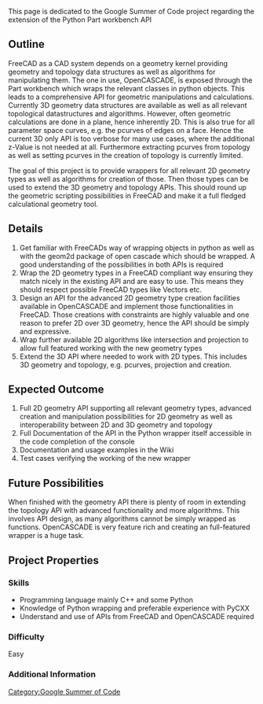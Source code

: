 This page is dedicated to the Google Summer of Code project regarding the extension of the Python Part workbench API

## Outline

FreeCAD as a CAD system depends on a geometry kernel providing geometry and topology data structures as well as algorithms for manipulating them. The one in use, OpenCASCADE, is exposed through the Part workbench which wraps the relevant classes in python objects. This leads to a comprehensive API for geometric manipulations and calculations. Currently 3D geometry data structures are available as well as all relevant topological datastructures and algorithms. However, often geometric calculations are done in a plane, hence inherently 2D. This is also true for all parameter space curves, e.g. the pcurves of edges on a face. Hence the current 3D only API is too verbose for many use cases, where the additional z-Value is not needed at all. Furthermore extracting pcurves from topology as well as setting pcurves in the creation of topology is currently limited.

The goal of this project is to provide wrappers for all relevant 2D geometry types as well as algorithms for creation of those. Then those types can be used to extend the 3D geometry and topology APIs. This should round up the geometric scripting possibilities in FreeCAD and make it a full fledged calculational geometry tool.

## Details

1.  Get familiar with FreeCADs way of wrapping objects in python as well as with the geom2d package of open cascade which should be wrapped. A good understanding of the possibilities in both APIs is required
2.  Wrap the 2D geometry types in a FreeCAD compliant way ensuring they match nicely in the existing API and are easy to use. This means they should respect possible FreeCAD types like Vectors etc.
3.  Design an API for the advanced 2D geometry type creation facilities available in OpenCASCADE and implement those functionalities in FreeCAD. Those creations with constraints are highly valuable and one reason to prefer 2D over 3D geometry, hence the API should be simply and expressive.
4.  Wrap further available 2D algorithms like intersection and projection to allow full featured working with the new geometry types
5.  Extend the 3D API where needed to work with 2D types. This includes 3D geometry and topology, e.g. pcurves, projection and creation.

## Expected Outcome 

1.  Full 2D geometry API supporting all relevant geometry types, advanced creation and manipulation possibilities for 2D geometry as well as interoperability between 2D and 3D geometry and topology
2.  Full Documentation of the API in the Python wrapper itself accessible in the code completion of the console
3.  Documentation and usage examples in the Wiki
4.  Test cases verifying the working of the new wrapper

## Future Possibilities 

When finished with the geometry API there is plenty of room in extending the topology API with advanced functionality and more algorithms. This involves API design, as many algorithms cannot be simply wrapped as functions. OpenCASCADE is very feature rich and creating an full-featured wrapper is a huge task.

## Project Properties 

### Skills

-   Programming language mainly C++ and some Python
-   Knowledge of Python wrapping and preferable experience with PyCXX
-   Understand and use of APIs from FreeCAD and OpenCASCADE required

### Difficulty

Easy

### Additional Information 

[Category:Google Summer of Code](Category:Google_Summer_of_Code.md)
